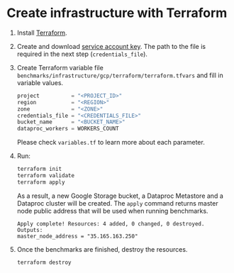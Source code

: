 # Create infrastructure with Terraform

1. Install [Terraform](https://learn.hashicorp.com/tutorials/terraform/install-cli?in=terraform/gcp-get-started).

2. Create and download [service account key](https://cloud.google.com/iam/docs/creating-managing-service-account-keys#iam-service-account-keys-create-console).
   The path to the file is required in the next step (`credentials_file`).

3. Create Terraform variable file `benchmarks/infrastructure/gcp/terraform/terraform.tfvars` and fill in variable values.
    ```tf
    project          = "<PROJECT_ID>"
    region           = "<REGION>"
    zone             = "<ZONE>"
    credentials_file = "<CREDENTIALS_FILE>"
    bucket_name      = "<BUCKET_NAME>"
    dataproc_workers = WORKERS_COUNT
    ```
   Please check `variables.tf` to learn more about each parameter.

4. Run:
    ```bash
    terraform init
    terraform validate
    terraform apply
    ```
   As a result, a new Google Storage bucket, a Dataproc Metastore and a Dataproc cluster will be created.
   The `apply` command returns master node public address that will be used when running benchmarks.
   ```
   Apply complete! Resources: 4 added, 0 changed, 0 destroyed.
   Outputs:
   master_node_address = "35.165.163.250"
   ```

5. Once the benchmarks are finished, destroy the resources.
    ```bash
    terraform destroy
    ```

